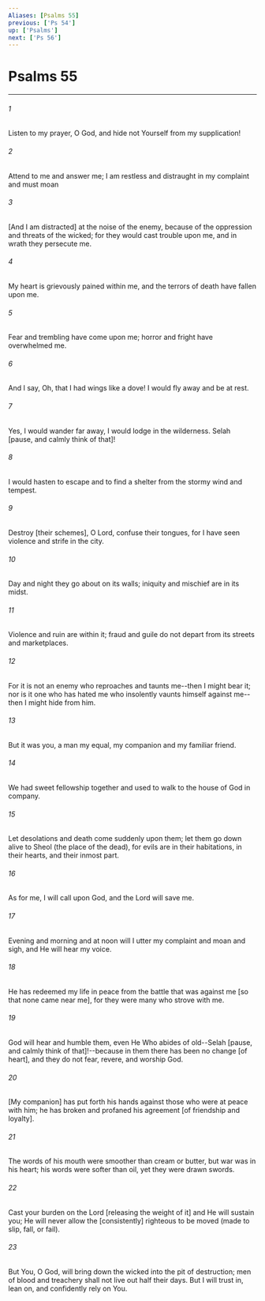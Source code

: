 ```yaml
---
Aliases: [Psalms 55]
previous: ['Ps 54']
up: ['Psalms']
next: ['Ps 56']
---
```

# Psalms 55

***














###### 1 






Listen to my prayer, O God, and hide not Yourself from my supplication! 













###### 2 






Attend to me and answer me; I am restless and distraught in my complaint and must moan 













###### 3 






[And I am distracted] at the noise of the enemy, because of the oppression and threats of the wicked; for they would cast trouble upon me, and in wrath they persecute me. 













###### 4 






My heart is grievously pained within me, and the terrors of death have fallen upon me. 













###### 5 






Fear and trembling have come upon me; horror and fright have overwhelmed me. 













###### 6 






And I say, Oh, that I had wings like a dove! I would fly away and be at rest. 













###### 7 






Yes, I would wander far away, I would lodge in the wilderness. Selah [pause, and calmly think of that]! 













###### 8 






I would hasten to escape and to find a shelter from the stormy wind and tempest. 













###### 9 






Destroy [their schemes], O Lord, confuse their tongues, for I have seen violence and strife in the city. 













###### 10 






Day and night they go about on its walls; iniquity and mischief are in its midst. 













###### 11 






Violence and ruin are within it; fraud and guile do not depart from its streets and marketplaces. 













###### 12 






For it is not an enemy who reproaches and taunts me--then I might bear it; nor is it one who has hated me who insolently vaunts himself against me--then I might hide from him. 













###### 13 






But it was you, a man my equal, my companion and my familiar friend. 













###### 14 






We had sweet fellowship together and used to walk to the house of God in company. 













###### 15 






Let desolations and death come suddenly upon them; let them go down alive to Sheol (the place of the dead), for evils are in their habitations, in their hearts, and their inmost part. 













###### 16 






As for me, I will call upon God, and the Lord will save me. 













###### 17 






Evening and morning and at noon will I utter my complaint and moan and sigh, and He will hear my voice. 













###### 18 






He has redeemed my life in peace from the battle that was against me [so that none came near me], for they were many who strove with me. 













###### 19 






God will hear and humble them, even He Who abides of old--Selah [pause, and calmly think of that]!--because in them there has been no change [of heart], and they do not fear, revere, and worship God. 













###### 20 






[My companion] has put forth his hands against those who were at peace with him; he has broken and profaned his agreement [of friendship and loyalty]. 













###### 21 






The words of his mouth were smoother than cream or butter, but war was in his heart; his words were softer than oil, yet they were drawn swords. 













###### 22 






Cast your burden on the Lord [releasing the weight of it] and He will sustain you; He will never allow the [consistently] righteous to be moved (made to slip, fall, or fail). 













###### 23 






But You, O God, will bring down the wicked into the pit of destruction; men of blood and treachery shall not live out half their days. But I will trust in, lean on, and confidently rely on You.
